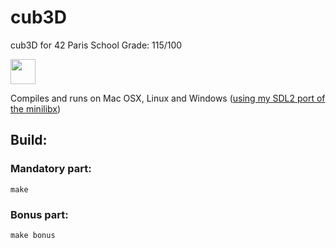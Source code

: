 
# cub3D
cub3D for 42 Paris School
Grade: 115/100

<img src="https://media.giphy.com/media/vFKqnCdLPNOKc/giphy.gif" width="40" height="40" />

Compiles and runs on Mac OSX, Linux and Windows ([using my SDL2 port of the minilibx](https://github.com/Dirty-No/minilibx_windows))

## Build:

### Mandatory part:

    make
### Bonus part:

    make bonus
